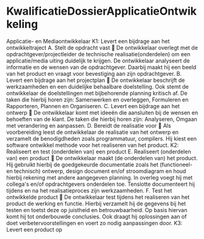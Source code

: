 # KwalificatieDossierApplicatieOntwikkeling

Applicatie- en Mediaontwikkelaar
K1: Levert een bijdrage aan het ontwikkeltraject
A.	Stelt de opdracht vast
	De ontwikkelaar overlegt met de opdrachtgever/projectleider de technische realisatie(onderdelen) om een applicatie/media uiting duidelijk te krijgen. De ontwikkelaar analyseert de informatie en de wensen van de opdrachtgever. Daarbij maakt hij een beeld van het product en vraagt voor bevestiging aan zijn opdrachtgever.
B.	Levert een bijdrage aan het projectplan
	De ontwikkelaar beschrijft de werkzaamheden en een duidelijke behaalbare doelstelling. Ook stemt de ontwikkelaar de doelstellingen met bijbehorende planning kritisch af. De taken die hierbij horen zijn: Samenwerken en overleggen, Formuleren en Rapporteren, Plannen en Organiseren.
C.	Levert een bijdrage aan het ontwerp
	De ontwikkelaar komt met ideeën die aansluiten bij de wensen en behoeften van de klant. De taken die hierbij horen zijn: Analyseren, Omgaan met verandering en aanpassen.
D.	Bereidt de realisatie voor
	Als voorbereiding leest de ontwikkelaar de realisatie van het ontwerp en verzamelt de benodigdheden zoals programmatuur, compilers. Hij kiest een software ontwikkel methode voor het realiseren van het product.
K2: Realiseert en test (onderdelen van) een product
E.	Realiseert (onderdelen van) een product
	De ontwikkelaar maakt (de onderdelen van) het product. Hij gebruikt hierbij de goedgekeurde documentatie zoals het (functioneel- en technisch) ontwerp, design document en/of stroomdiagram en houd hierbij rekening met andere aangegeven planning. In overleg voegt hij met collega's en/of opdrachtgevers onderdelen toe. Tenslotte documenteert hij tijdens en na het realisatieproces zijn werkzaamheden.
F.	Test het ontwikkelde product
	De ontwikkelaar test tijdens het realiseren van het product de werking en functie. Hierbij verzamelt hij de gegevens bij het testen en toetst deze op juistheid en betrouwbaarheid. Op basis hiervan komt hij tot onderbouwde conclusies. Ook draagt hij oplossingen aan of doet verbetervoorstellingen en voert zo nodig aanpassingen door.
K3: Levert een product op

